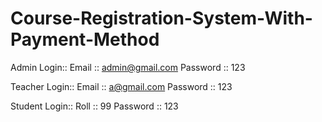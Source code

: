 # Course-Registration-System-With-Payment-Method


Admin Login::
Email :: admin@gmail.com
Password :: 123

Teacher Login::
Email :: a@gmail.com
Password :: 123

Student Login::
Roll :: 99
Password :: 123
